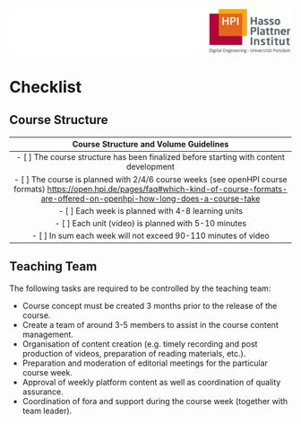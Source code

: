 ![HPI Logo](img/HPI_Logo.png)

# Checklist

## Course Structure  

| Course Structure and Volume Guidelines |
| :--: |
|- [ ] The course structure has been finalized before starting with content development | 
|- [ ] The course is planned with 2/4/6 course weeks (see openHPI course formats) https://open.hpi.de/pages/faq#which-kind-of-course-formats-are-offered-on-openhpi-how-long-does-a-course-take |
|- [ ] Each week is planned with 4-8 learning units |
|- [ ] Each unit (video) is planned with 5-10 minutes |
|- [ ] In sum each week will not exceed 90-110 minutes of video |



## Teaching Team

The following tasks are required to be controlled by the teaching team:

- Course concept must be created 3 months prior to the release of the course.
- Create a team of around 3-5 members to assist in the course content management.
- Organisation of content creation (e.g. timely recording and post production of videos, preparation of reading materials, etc.).
- Preparation and moderation of editorial meetings for the particular course week.
- Approval of weekly platform content as well as coordination of quality assurance.
- Coordination of fora and support during the course week (together with team leader).
